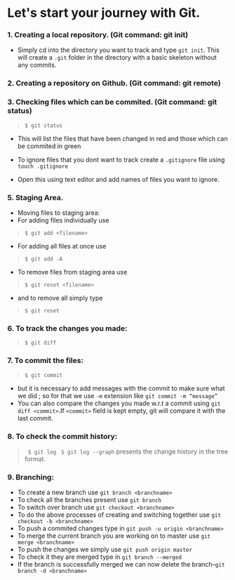 # Let's start your journey with Git.

### 1. Creating a local repository. (Git command: git init)
- Simply cd into the directory you want to track and type `git init`. This will create a `.git` folder in the directory with a basic skeleton without any commits.

### 2. Creating a repository on Github. (Git command: git remote)


### 3. Checking files which can be commited. (Git command: git status)
>`$ git status`
- This will list the files that have been changed in red and those which can be commited in green

- To ignore files that you dont want to track create a `.gitignore` file using `touch .gitignore`
- Open this using text editor and add names of files you want to ignore. 

### 5. Staging Area.
- Moving files to staging area:
- For adding files individually use 
> `$ git add <filename>`
- For adding all files at once use 
> `$ git add -A`
- To remove files from staging area use 
> `$ git reset <filename>`
- and to remove all simply type 
> `$ git reset`
### 6. To track the changes you made:
> `$ git diff`
### 7. To commit the files:
> `$ git commit`
- but it is necessary to add messages with the commit to make sure what we did ; so for that we use `-m` extension like `git commit -m “message”`
- You can also compare the changes you made w.r.t a commit using `git diff <commit>`.If `<commit>` field is kept empty, git will compare it with the last commit.
### 8. To check the commit history:
>` $ git log`
>` $ git log --graph` presents the change history in the tree format. 
### 9. Branching:
- To create a new branch use `git branch <branchname>`
- To check all the branches present use `git branch`
- To switch over branch use `git checkout <branchname>`
- To do the above processes of creating and switching together use `git checkout -b <branchname>`
- To push a commited changes type in `git push -u origin <branchname>`
- To merge the current branch you are working on to master use `git merge <branchname>`
- To push the changes we simply use `git push origin master`
- To check it they are merged type in `git branch --merged`
- If the branch is successfully merged we can now delete the branch–`git branch -d <branchname>`
